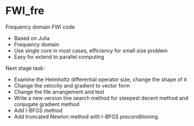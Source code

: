 # FWI_fre
Frequency domain FWI code

- Based on Julia
- Frequency domain
- Use single core in most cases, efficiency for small size problem
- Easy for extend to parallel computing

Next stage task:
- Examine the Helmholtz differential operator size, change the shape of it
- Change the velocity and gradient to vector form
- Change the file arrangement and test 
- Write a new version line search method for steepest decent method and conjugate gradient method
- Add l-BFGS method
- Add truncated Newton method with l-BFGS preconditioning.
